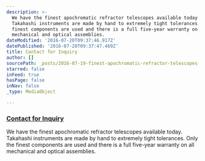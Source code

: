 ```yaml
---
description: >-
  We have the finest apochromatic refractor telescopes available today.
  Takahashi instruments are made by hand to extremely tight tolerances. Only the
  finest components are used and there is a full five-year warranty on all
  mechanical and optical assemblies.
dateModified: '2016-07-20T09:37:46.917Z'
datePublished: '2016-07-20T09:37:47.469Z'
title: Contact for Inquiry
author: []
sourcePath: _posts/2016-07-19-finest-apochromatic-refractor-telescopes-available-today.md
starred: false
inFeed: true
hasPage: false
inNav: false
_type: MediaObject

---
```

### [Contact for Inquiry][0]

We have the finest apochromatic refractor telescopes available today. Takahashi instruments are made by hand to extremely tight tolerances. Only the finest components are used and there is a full five-year warranty on all mechanical and optical assemblies.

[0]: https://thegrid.formstack.com/forms/takahashicontact